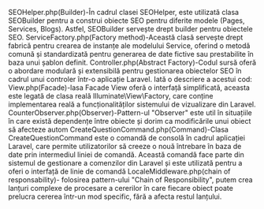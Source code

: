 SEOHelper.php(Builder)-În cadrul clasei SEOHelper, este utilizată clasa SEOBuilder pentru a construi obiecte SEO pentru diferite modele (Pages, Services, Blogs). Astfel, SEOBuilder servește drept builder pentru obiectele SEO.
ServiceFactory.php(Factory method)-Această clasă servește drept fabrică pentru crearea de instanțe ale modelului Service, oferind o metodă comună și standardizată pentru generarea de date fictive sau prestabilite în baza unui șablon definit.
Controller.php(Abstract Factory)-Codul sursă oferă o abordare modulară și extensibilă pentru gestionarea obiectelor SEO în cadrul unui controler într-o aplicație Laravel. Iată o descriere a acestui cod:
View.php(Facade)-lasa Facade View oferă o interfață simplificată, aceasta este legată de clasa reală Illuminate\View\Factory, care conține implementarea reală a funcționalităților sistemului de vizualizare din Laravel.
CounterObserver.php(Observer)-Pattern-ul "Observer" este util în situațiile în care există dependențe între obiecte și dorim ca modificările unui obiect să afecteze autom
CreateQuestionCommand.php(Command)-Clasa CreateQuestionCommand este o comandă de consolă în cadrul aplicației Laravel, care permite utilizatorilor să creeze o nouă întrebare în baza de date prin intermediul liniei de comandă. Această comandă face parte din sistemul de gestionare a comenzilor din Laravel și este utilizată pentru a oferi o interfață de linie de comandă
LocaleMiddleware.php(chain of responsability)- folosirea pattern-ului "Chain of Responsibility", putem crea lanțuri complexe de procesare a cererilor în care fiecare obiect poate prelucra cererea într-un mod specific, fără a afecta restul lanțului.